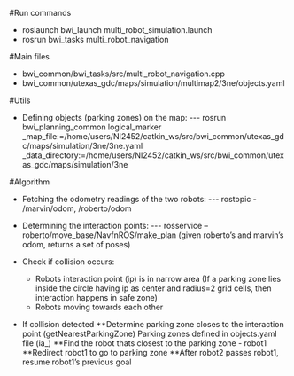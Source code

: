 #Run commands
- roslaunch bwi_launch multi_robot_simulation.launch
- rosrun bwi_tasks multi_robot_navigation 

#Main files
- bwi_common/bwi_tasks/src/multi_robot_navigation.cpp
- bwi_common/utexas_gdc/maps/simulation/multimap2/3ne/objects.yaml

#Utils
- Defining objects (parking zones) on the map:
--- rosrun bwi_planning_common logical_marker _map_file:=/home/users/NI2452/catkin_ws/src/bwi_common/utexas_gdc/maps/simulation/3ne/3ne.yaml _data_directory:=/home/users/NI2452/catkin_ws/src/bwi_common/utexas_gdc/maps/simulation/3ne

#Algorithm
- Fetching the odometry readings of the two robots:
--- rostopic - /marvin/odom, /roberto/odom

- Determining the interaction points:
--- rosservice – roberto/move_base/NavfnROS/make_plan (given roberto’s and marvin’s odom, returns a set of poses)

- Check if collision occurs:
	* Robots interaction point (ip) is in narrow area
	(If a parking zone lies inside the circle having ip as center and radius=2 grid cells, then interaction happens in safe zone)
	* Robots moving towards each other
- If collision detected
	**Determine parking zone closes to the interaction point (getNearestParkingZone)
		Parking zones defined in objects.yaml file (ia_)
	**Find the robot thats closest to the parking zone - robot1
	**Redirect robot1 to go to parking zone
	**After robot2 passes robot1, resume robot1’s previous goal
